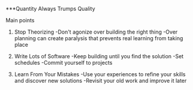 ***Quantity Always Trumps Quality

Main points
1) Stop Theorizing
    -Don't agonize over building the right thing
    -Over planning can create paralysis that prevents real learning from taking place

2) Write Lots of Software
    -Keep building until you find the solution
    -Set schedules
    -Commit yourself to projects

3) Learn From Your Mistakes
    -Use your experiences to refine your skills and discover new solutions
    -Revisit your old work and improve it later


